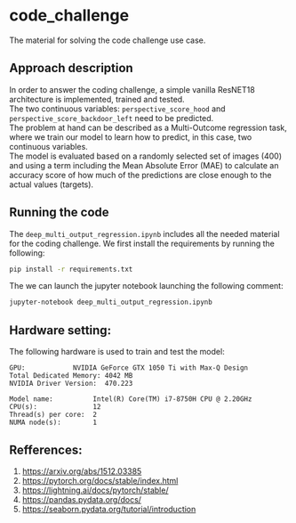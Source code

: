 # code_challenge
The material for solving the code challenge use case.

## Approach description
In order to answer the coding challenge, a simple vanilla ResNET18 architecture is implemented, trained and tested.\
The two continuous variables: `perspective_score_hood` and `perspective_score_backdoor_left` need to be predicted.\
The problem at hand can be described as a Multi-Outcome regression task, where we train our model to learn how to predict, in this case, two continuous variables.\
The model is evaluated based on a randomly selected set of images (400) and using a term including the Mean Absolute Error (MAE) to calculate an accuracy score of how much of the predictions are close enough to the actual values (targets).


## Running the code
The `deep_multi_output_regression.ipynb` includes all the needed material for the coding challenge. We first install the requirements by running the following:

```bash
pip install -r requirements.txt
```

The we can launch the jupyter notebook launching the following comment:
```bash
jupyter-notebook deep_multi_output_regression.ipynb
```

## Hardware setting:
The following hardware is used to train and test the model:
```
GPU: 			NVIDIA GeForce GTX 1050 Ti with Max-Q Design
Total Dedicated Memory: 4042 MB
NVIDIA Driver Version:  470.223

Model name:          Intel(R) Core(TM) i7-8750H CPU @ 2.20GHz
CPU(s):              12
Thread(s) per core:  2
NUMA node(s):        1
```

## Refferences:
1. https://arxiv.org/abs/1512.03385
2. https://pytorch.org/docs/stable/index.html
3. https://lightning.ai/docs/pytorch/stable/
4. https://pandas.pydata.org/docs/
5. https://seaborn.pydata.org/tutorial/introduction
